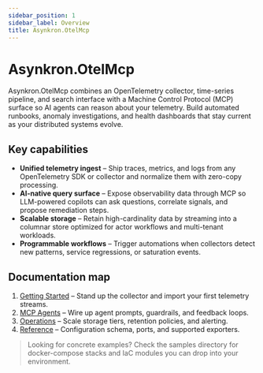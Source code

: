 ```yaml
---
sidebar_position: 1
sidebar_label: Overview
title: Asynkron.OtelMcp
---
```


# Asynkron.OtelMcp

Asynkron.OtelMcp combines an OpenTelemetry collector, time-series pipeline, and search interface with a Machine Control Protocol (MCP) surface so AI agents can reason about your telemetry. Build automated runbooks, anomaly investigations, and health dashboards that stay current as your distributed systems evolve.

## Key capabilities

- **Unified telemetry ingest** – Ship traces, metrics, and logs from any OpenTelemetry SDK or collector and normalize them with zero-copy processing.
- **AI-native query surface** – Expose observability data through MCP so LLM-powered copilots can ask questions, correlate signals, and propose remediation steps.
- **Scalable storage** – Retain high-cardinality data by streaming into a columnar store optimized for actor workflows and multi-tenant workloads.
- **Programmable workflows** – Trigger automations when collectors detect new patterns, service regressions, or saturation events.

## Documentation map

1. [Getting Started](getting-started.md) – Stand up the collector and import your first telemetry streams.
2. [MCP Agents](mcp-agents.md) – Wire up agent prompts, guardrails, and feedback loops.
3. [Operations](operations.md) – Scale storage tiers, retention policies, and alerting.
4. [Reference](reference.md) – Configuration schema, ports, and supported exporters.

> Looking for concrete examples? Check the samples directory for docker-compose stacks and IaC modules you can drop into your environment.

